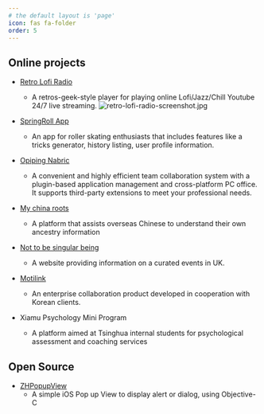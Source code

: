 ```yaml
---
# the default layout is 'page'
icon: fas fa-folder
order: 5
---
```


## Online projects

- [Retro Lofi Radio](https://retro-radio-next-app.vercel.app/)

  - A retros-geek-style player for playing online Lofi/Jazz/Chill Youtube 24/7 live streaming.
    ![retro-lofi-radio-screenshot.jpg](https://hanchow-static-host.vercel.app/static/retro-lofi-radio-screenshot.png)

- [SpringRoll App](https://springrollskates.com/)
  - An app for roller skating enthusiasts that includes features like a tricks generator, history listing, user profile information.
- [Opiping Nabric](https://nabric.opiping.com/)
  - A convenient and highly efficient team collaboration system with a plugin-based application management and cross-platform PC office. It supports third-party extensions to meet your professional needs.
- [My china roots](https://www.mychinaroots.com/)
  - A platform that assists overseas Chinese to understand their own ancestry information
- [Not to be singular being](https://artntsb.com/)
  - A website providing information on a curated events in UK.
- [Motilink](http://en.motilink.com/)

  - An enterprise collaboration product developed in cooperation with Korean clients.

- Xiamu Psychology Mini Program
  - A platform aimed at Tsinghua internal students for psychological assessment and coaching services

## Open Source

- [ZHPopupView](https://github.com/zhhlmr/ZHPopupView)
  - A simple iOS Pop up View to display alert or dialog, using Objective-C
